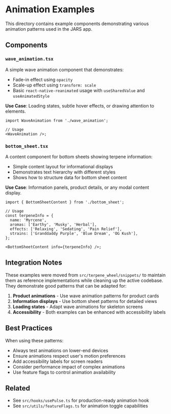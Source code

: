 # Animation Examples

This directory contains example components demonstrating various animation patterns used in the JARS app.

## Components

### `wave_animation.tsx`

A simple wave animation component that demonstrates:

- Fade-in effect using `opacity`
- Scale-up effect using `transform: scale`
- Basic `react-native-reanimated` usage with `useSharedValue` and `useAnimatedStyle`

**Use Case**: Loading states, subtle hover effects, or drawing attention to elements.

```tsx
import WaveAnimation from './wave_animation';

// Usage
<WaveAnimation />;
```

### `bottom_sheet.tsx`

A content component for bottom sheets showing terpene information:

- Simple content layout for informational displays
- Demonstrates text hierarchy with different styles
- Shows how to structure data for bottom sheet content

**Use Case**: Information panels, product details, or any modal content display.

```tsx
import { BottomSheetContent } from './bottom_sheet';

// Usage
const terpeneInfo = {
  name: 'Myrcene',
  aromas: ['Earthy', 'Musky', 'Herbal'],
  effects: ['Relaxing', 'Sedating', 'Pain Relief'],
  strains: ['Granddaddy Purple', 'Blue Dream', 'OG Kush'],
};

<BottomSheetContent info={terpeneInfo} />;
```

## Integration Notes

These examples were moved from `src/terpene_wheel/snippets/` to maintain them as reference implementations while cleaning up the active codebase. They demonstrate good patterns that can be adapted for:

1. **Product animations** - Use wave animation patterns for product cards
2. **Information displays** - Use bottom sheet patterns for detailed views
3. **Loading states** - Adapt wave animations for skeleton screens
4. **Accessibility** - Both examples can be enhanced with accessibility labels

## Best Practices

When using these patterns:

- Always test animations on lower-end devices
- Ensure animations respect user's motion preferences
- Add accessibility labels for screen readers
- Consider performance impact of complex animations
- Use feature flags to control animation availability

## Related

- See `src/hooks/usePulse.ts` for production-ready animation hook
- See `src/utils/featureFlags.ts` for animation toggle capabilities
